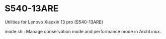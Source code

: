 # S540-13ARE
Utilities for Lenovo Xiaoxin 13 pro (S540-13ARE)

mode.sh : Manage conservation mode and performance mode in ArchLinux.
